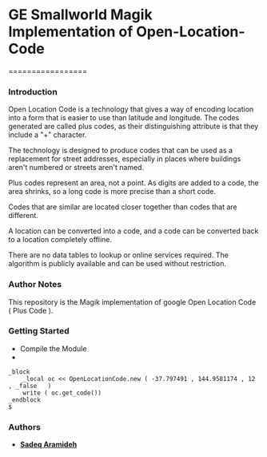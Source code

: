 # GE Smallworld Magik Implementation of Open-Location-Code
=================

### Introduction

Open Location Code is a technology that gives a way of encoding location into a form that is
easier to use than latitude and longitude. The codes generated are called plus codes, as their
distinguishing attribute is that they include a "+" character.

The technology is designed to produce codes that can be used as a replacement for street addresses, especially
in places where buildings aren't numbered or streets aren't named.

Plus codes represent an area, not a point. As digits are added
to a code, the area shrinks, so a long code is more precise than a short
code.

Codes that are similar are located closer together than codes that are
different.

A location can be converted into a code, and a code can be converted back
to a location completely offline.

There are no data tables to lookup or online services required. The
algorithm is publicly available and can be used without restriction.

### Author Notes
This repository is the Magik implementation of google Open Location Code ( Plus Code ).



### Getting Started

* Compile the Module
* 
```
_block 
	_local oc << OpenLocationCode.new ( -37.797491 , 144.9581174 , 12 , _false   )
	write ( oc.get_code())
_endblock 
$

```


### Authors

* [**Sadeq Aramideh**](https://github.com/Aramideh)

